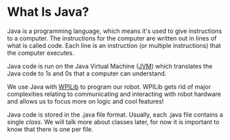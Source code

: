 # What Is Java?
Java is a programming language, which means it's used to give instructions to a computer. The instructions for the computer are written out in lines of what is called code. Each line is an instruction (or multiple instructions) that the computer executes. 

Java code is run on the Java Virtual Machine ([JVM](https://www.geeksforgeeks.org/jvm-works-jvm-architecture/)) which translates the Java code to 1s and 0s that a computer can understand.

We use Java with [WPILib](https://docs.wpilib.org/en/stable/index.html) to program our robot. WPILib gets rid of major complexities relating to communicating and interacting with robot hardware and allows us to focus more on logic and cool features!

Java code is stored in the .java file format. Usually, each .java file contains a single *class*. We will talk more about classes later, for now it is important to know that there is one per file.

>

